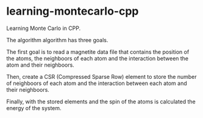 # learning-montecarlo-cpp
Learning Monte Carlo in CPP.

The algorithm algorithm has three goals.

The first goal is to read a magnetite data file that contains the position of the atoms, the neighboors of each atom and the interaction between the atom and their neighboors.

Then, create a CSR (Compressed Sparse Row) element to store the number of neighboors of each atom and the interaction between each atom and their neighboors.

Finally, with the stored elements and the spin of the atoms is calculated the energy of the system.



